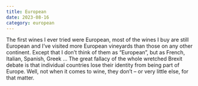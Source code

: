 ```yaml
---
title: European
date: 2023-08-16
category: european
---
```


The first wines I ever tried were European, most of the wines I buy are still European and I’ve visited more European vineyards than those on any other continent. Except that I don’t think of them as “European”, but as French, Italian, Spanish, Greek … The great fallacy of the whole wretched Brexit debate is that individual countries lose their identity from being part of Europe. Well, not when it comes to wine, they don’t – or very little else, for that matter.
